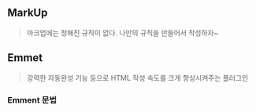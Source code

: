 ## MarkUp
>마크업에는 정해진 규칙이 없다. 나만의 규칙을 만들어서 작성하자~

## Emmet
>강력한 자동완성 기능 등으로 HTML 작성 속도를 크게 향상시켜주는 플러그인
### Emment 문법